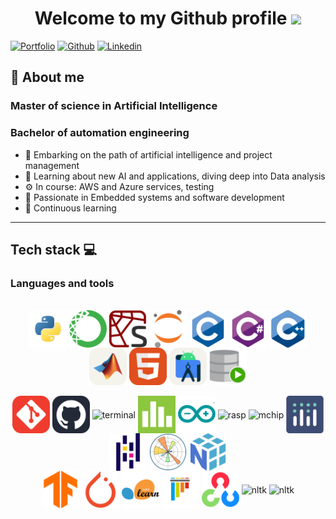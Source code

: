 <h1 align="center"><b>Welcome to my Github profile </b><img src="https://media.giphy.com/media/hvRJCLFzcasrR4ia7z/giphy.gif" width="35"></h1>

[![Portfolio](https://img.shields.io/badge/-Portfolio-red?style=flat&logo=appveyor&logoColor=white)](https://github.com/aldocema/Ai-career-portfolio)
[![Github](https://img.shields.io/badge/-Github-000?style=flat&logo=Github&logoColor=white)](https://github.com/aldocema)
[![Linkedin](https://img.shields.io/badge/-LinkedIn-blue?style=flat&logo=Linkedin&logoColor=white)](https://www.linkedin.com/in/aldo-cervantes-marquez-446b84173/)

## 💫 About me

### Master of science in Artificial Intelligence
### Bachelor of automation engineering

* 🚀 Embarking on the path of artificial intelligence and project management
* 🌱 Learning about new AI and applications, diving deep into Data analysis
* ⚙️ In course: AWS and Azure services, testing
* 🔭 Passionate in Embedded systems and software development
* 📘 Continuous learning 

---
## Tech stack 💻

### Languages and tools
<center>
<br/>
<img align="center" alt="Python" width="60px" src="https://raw.githubusercontent.com/github/explore/80688e429a7d4ef2fca1e82350fe8e3517d3494d/topics/python/python.png" />

<img align="center" alt="anaconda" width="60px" src="https://raw.githubusercontent.com/devicons/devicon/6910f0503efdd315c8f9b858234310c06e04d9c0/icons/anaconda/anaconda-original.svg" />

<img align="center" alt="spyder" width="60px" src="https://raw.githubusercontent.com/devicons/devicon/6910f0503efdd315c8f9b858234310c06e04d9c0/icons/spyder/spyder-original.svg" />

<img align="center" alt="rasp" width="60px" src="https://raw.githubusercontent.com/devicons/devicon/6910f0503efdd315c8f9b858234310c06e04d9c0/icons/jupyter/jupyter-original.svg" />

<img align="center" alt="C" width="60px" src="https://raw.githubusercontent.com/devicons/devicon/6910f0503efdd315c8f9b858234310c06e04d9c0/icons/c/c-original.svg" class="image-with-margin"/>

<img align="center" alt="Cs" width="60px" src="https://raw.githubusercontent.com/devicons/devicon/6910f0503efdd315c8f9b858234310c06e04d9c0/icons/csharp/csharp-original.svg" class="image-with-margin"/>

<img align="center" alt="cpp" width="60px" src="https://raw.githubusercontent.com/devicons/devicon/6910f0503efdd315c8f9b858234310c06e04d9c0/icons/cplusplus/cplusplus-original.svg" class="image-with-margin"/>

<img align="center" alt="matlab" width="60px" src="https://raw.githubusercontent.com/tandpfun/skill-icons/65dea6c4eaca7da319e552c09f4cf5a9a8dab2c8/icons/Matlab-Light.svg" class="image-with-margin"/>

<img align="center" alt="html5" width="60px" src="https://raw.githubusercontent.com/tandpfun/skill-icons/65dea6c4eaca7da319e552c09f4cf5a9a8dab2c8/icons/HTML.svg" class="image-with-margin"/>

<img align="center" alt="a_studio" width="60px" src="https://raw.githubusercontent.com/tandpfun/skill-icons/65dea6c4eaca7da319e552c09f4cf5a9a8dab2c8/icons/AndroidStudio-Light.svg" class="image-with-margin"/>


<img align="center" alt="oracle_sql" width="60px" src="https://raw.githubusercontent.com/devicons/devicon/6910f0503efdd315c8f9b858234310c06e04d9c0/icons/sqldeveloper/sqldeveloper-original.svg" class="image-with-margin"/>
<br/>
</center>

<center>
<br/>
<img align="center" alt="git" width="60px" src="https://raw.githubusercontent.com/tandpfun/skill-icons/65dea6c4eaca7da319e552c09f4cf5a9a8dab2c8/icons/Git.svg" />

<img align="center" alt="github" width="60px" src="https://raw.githubusercontent.com/tandpfun/skill-icons/65dea6c4eaca7da319e552c09f4cf5a9a8dab2c8/icons/Github-Dark.svg" />

<img align="center" alt="terminal" width="60px" src="https://upload.wikimedia.org/wikipedia/commons/6/6f/Octicons-terminal.svg" />

<img align="center" alt="minitab" width="60px" src="https://raw.githubusercontent.com/devicons/devicon/6910f0503efdd315c8f9b858234310c06e04d9c0/icons/minitab/minitab-plain.svg" />

<img align="center" alt="arduino" width="60px" src="https://raw.githubusercontent.com/devicons/devicon/6910f0503efdd315c8f9b858234310c06e04d9c0/icons/arduino/arduino-original.svg" class="image-with-margin"/>

<img align="center" alt="rasp" width="60px" src="https://cdn.freebiesupply.com/logos/thumbs/2x/raspberry-pi-logo.png" class="image-with-margin"/>

<img align="center" alt="mchip" width="60px" src="https://companieslogo.com/img/orig/MCHP-167156da.png?t=1648759881" class="image-with-margin"/>

<img align="center" alt="plotly" width="60px" src="https://raw.githubusercontent.com/devicons/devicon/6910f0503efdd315c8f9b858234310c06e04d9c0/icons/plotly/plotly-original.svg" class="image-with-margin"/>

<img align="center" alt="pandas" width="60px" src="https://raw.githubusercontent.com/devicons/devicon/6910f0503efdd315c8f9b858234310c06e04d9c0/icons/pandas/pandas-original.svg" class="image-with-margin"/>

<img align="center" alt="matplotlib" width="60px" src="https://raw.githubusercontent.com/devicons/devicon/6910f0503efdd315c8f9b858234310c06e04d9c0/icons/matplotlib/matplotlib-original.svg" class="image-with-margin"/>


<img align="center" alt="numpy" width="60px" src="https://raw.githubusercontent.com/devicons/devicon/6910f0503efdd315c8f9b858234310c06e04d9c0/icons/numpy/numpy-original.svg" class="image-with-margin"/>
<br/>
</center>

<center>
<img align="center" alt="Tensorflow" width="60px" src="https://raw.githubusercontent.com/devicons/devicon/6910f0503efdd315c8f9b858234310c06e04d9c0/icons/tensorflow/tensorflow-original.svg" class="image-with-margin"/>

<img align="center" alt="pytorch" width="60px" src="https://raw.githubusercontent.com/devicons/devicon/6910f0503efdd315c8f9b858234310c06e04d9c0/icons/pytorch/pytorch-original.svg" class="image-with-margin"/>

<img align="center" alt="sckit" width="60px" src="https://raw.githubusercontent.com/devicons/devicon/6910f0503efdd315c8f9b858234310c06e04d9c0/icons/scikitlearn/scikitlearn-original.svg" class="image-with-margin"/>

<img align="center" alt="test" width="60px" src="https://raw.githubusercontent.com/devicons/devicon/6910f0503efdd315c8f9b858234310c06e04d9c0/icons/pytest/pytest-original.svg" class="image-with-margin"/>

<img align="center" alt="opencv" width="60px" src="https://raw.githubusercontent.com/devicons/devicon/6910f0503efdd315c8f9b858234310c06e04d9c0/icons/opencv/opencv-original.svg" class="image-with-margin"/>

<img align="center" alt="nltk" width="60px" src="https://cdn-images.himalayas.app/g6lpk2ddkpq0km802fk67uby7c2c" class="image-with-margin"/>

<img align="center" alt="nltk" width="60px" src="https://www.svgrepo.com/show/303535/visual-studio-code-logo.svg" class="image-with-margin"/>

</center>

